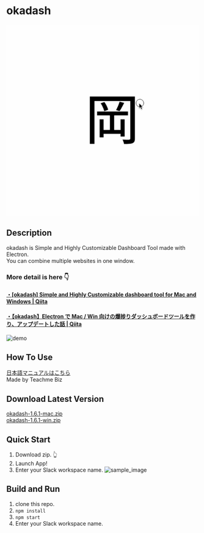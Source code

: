 # okadash

![making](https://github.com/konoyono/okadash/blob/master/images/making.gif)


## Description

okadash is Simple and Highly Customizable Dashboard Tool made with Electron.  
You can combine multiple websites in one window.  
### More detail is here 👇
#### [・[okadash] Simple and Highly Customizable dashboard tool for Mac and Windows | Qiita](https://qiita.com/okadato623/items/c2f1ba554af0103bef91)
#### [・【okadash】Electron で Mac / Win 向けの爆捗りダッシュボードツールを作り、アップデートした話 | Qiita](https://qiita.com/okadato623/items/cf78f7d738004519c800)

![demo](https://github.com/konoyono/okadash/blob/master/images/forREADME.gif)


## How To Use

[日本語マニュアルはこちら](https://teachme.jp/8/manuals/7520587/)  
Made by Teachme Biz

## Download Latest Version

[okadash-1.6.1-mac.zip](https://github.com/konoyono/okadash/releases/download/1.6.1/okadash-1.6.1-mac.zip)  
[okadash-1.6.1-win.zip](https://github.com/konoyono/okadash/releases/download/1.6.1/okadash-1.6.1-win.zip)

## Quick Start

1. Download zip. 👆
1. Launch App!
1. Enter your Slack workspace name.
   ![sample_image](https://github.com/konoyono/okadash/blob/master/images/initialize.gif)

## Build and Run

1. clone this repo.
1. `npm install`
1. `npm start`
1. Enter your Slack workspace name.
